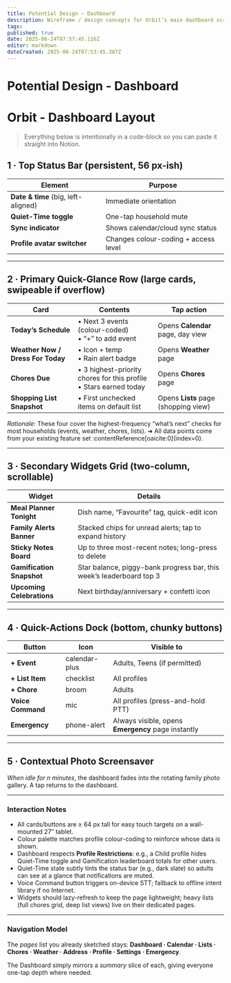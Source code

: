 ```yaml
---
title: Potential Design – Dashboard
description: Wireframe / design concepts for Orbit’s main dashboard screen.
tags: 
published: true
date: 2025-06-24T07:57:45.116Z
editor: markdown
dateCreated: 2025-06-24T07:53:45.387Z
---
```


# Potential Design - Dashboard

# Orbit - **Dashboard Layout**

> Everything below is intentionally in a code-block so you can paste it straight into Notion.
> 

## 1 · Top Status Bar (persistent, 56 px-ish)

| Element | Purpose |
| --- | --- |
| **Date & time** (big, left-aligned) | Immediate orientation |
| **Quiet-Time toggle** | One-tap household mute |
| **Sync indicator** | Shows calendar/cloud sync status |
| **Profile avatar switcher** | Changes colour-coding + access level |

---

## 2 · Primary Quick-Glance Row (large cards, swipeable if overflow)

| Card | Contents | Tap action |
| --- | --- | --- |
| **Today’s Schedule** | • Next 3 events (colour-coded) <br>• “+” to add event | Opens **Calendar** page, day view |
| **Weather Now / Dress For Today** | • Icon + temp <br>• Rain alert badge | Opens **Weather** page |
| **Chores Due** | • 3 highest-priority chores for this profile<br>• Stars earned today | Opens **Chores** page |
| **Shopping List Snapshot** | • First unchecked items on default list | Opens **Lists** page (shopping view) |

*Rationale:* These four cover the highest-frequency “what’s next” checks for most households (events, weather, chores, lists). ➜ All data points come from your existing feature set :contentReference[oaicite:0]{index=0}.

---

## 3 · Secondary Widgets Grid (two-column, scrollable)

| Widget | Details |
| --- | --- |
| **Meal Planner Tonight** | Dish name, “Favourite” tag, quick-edit icon |
| **Family Alerts Banner** | Stacked chips for unread alerts; tap to expand history |
| **Sticky Notes Board** | Up to three most-recent notes; long-press to delete |
| **Gamification Snapshot** | Star balance, piggy-bank progress bar, this week’s leaderboard top 3 |
| **Upcoming Celebrations** | Next birthday/anniversary + confetti icon |

---

## 4 · Quick-Actions Dock (bottom, chunky buttons)

| Button | Icon | Visible to |
| --- | --- | --- |
| **+ Event** | calendar-plus | Adults, Teens (if permitted) |
| **+ List Item** | checklist | All profiles |
| **+ Chore** | broom | Adults |
| **Voice Command** | mic | All profiles (press-and-hold PTT) |
| **Emergency** | phone-alert | Always visible, opens **Emergency** page instantly |

---

## 5 · Contextual Photo Screensaver

*When idle for n minutes*, the dashboard fades into the rotating family photo gallery. A tap returns to the dashboard.

---

### Interaction Notes

- All cards/buttons are ≥ 64 px tall for easy touch targets on a wall-mounted 27″ tablet.
- Colour palette matches profile colour-coding to reinforce whose data is shown.
- Dashboard respects **Profile Restrictions**: e.g., a Child profile hides Quiet-Time toggle and Gamification leaderboard totals for other users.
- Quiet-Time state subtly tints the status bar (e.g., dark slate) so adults can see at a glance that notifications are muted.
- Voice Command button triggers on-device STT; fallback to offline intent library if no Internet.
- Widgets should lazy-refresh to keep the page lightweight; heavy lists (full chores grid, deep list views) live on their dedicated pages.

---

### Navigation Model

The *pages* list you already sketched stays: **Dashboard · Calendar · Lists · Chores · Weather · Address · Profile · Settings · Emergency**.

The Dashboard simply mirrors a *summary* slice of each, giving everyone one-tap depth where needed.